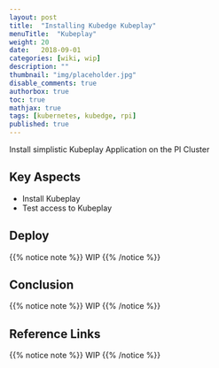 ```yaml
---
layout: post
title:  "Installing Kubedge Kubeplay"
menuTitle:  "Kubeplay"
weight: 20
date:   2018-09-01
categories: [wiki, wip]
description: ""
thumbnail: "img/placeholder.jpg"
disable_comments: true
authorbox: true
toc: true
mathjax: true
tags: [kubernetes, kubedge, rpi]
published: true
---
```


Install simplistic Kubeplay Application on the PI Cluster

<!--more-->

## Key Aspects

- Install Kubeplay
- Test access to Kubeplay

## Deploy

{{% notice note %}}
WIP
{{% /notice %}}

## Conclusion

{{% notice note %}}
WIP
{{% /notice %}}

## Reference Links

{{% notice note %}}
WIP
{{% /notice %}}
